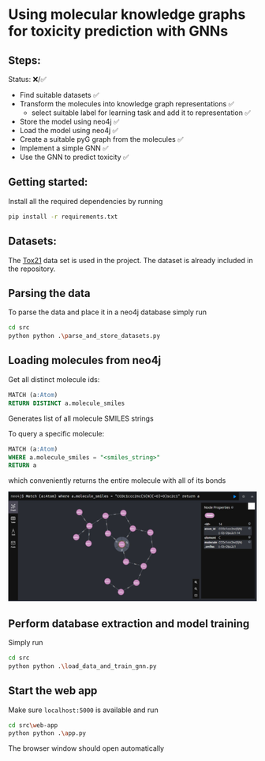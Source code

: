 # Using molecular knowledge graphs for toxicity prediction with GNNs

## Steps:
Status: ❌/✅ 

- Find suitable datasets ✅
- Transform the molecules into knowledge graph representations ✅
  - select suitable label for learning task and add it to representation ✅
- Store the model using neo4j ✅
- Load the model using neo4j ✅
- Create a suitable pyG graph from the molecules ✅
- Implement a simple GNN ✅
- Use the GNN to predict toxicity ✅


## Getting started:

Install all the required dependencies by running

```bash
pip install -r requirements.txt
```


## Datasets:

The [Tox21](https://deepchemdata.s3-us-west-1.amazonaws.com/datasets/tox21.csv.gz) data set is used in the project. 
The dataset is already included in the repository.

## Parsing the data

To parse the data and place it in a neo4j database simply run

```bash
cd src
python python .\parse_and_store_datasets.py
```

## Loading molecules from neo4j

Get all distinct molecule ids: 

```sql
MATCH (a:Atom) 
RETURN DISTINCT a.molecule_smiles 
```

Generates list of all molecule SMILES strings

To query a specific molecule:

```sql
MATCH (a:Atom) 
WHERE a.molecule_smiles = "<smiles_string>" 
RETURN a
```
which conveniently returns the entire molecule with all of its bonds

![](images/neo4j_query_molecule.jpg)

## Perform database extraction and model training

Simply run

```bash
cd src
python python .\load_data_and_train_gnn.py
```

## Start the web app

Make sure `localhost:5000` is available and run

```bash
cd src\web-app
python python .\app.py
```

The browser window should open automatically